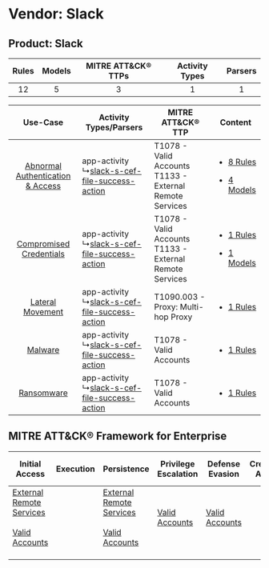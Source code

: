 Vendor: Slack
=============
Product: Slack
--------------
| Rules | Models | MITRE ATT&CK® TTPs | Activity Types | Parsers |
|:-----:|:------:|:------------------:|:--------------:|:-------:|
|  12   |   5    |         3          |       1        |    1    |

|    Use-Case    | Activity Types/Parsers    | MITRE ATT&CK® TTP    | Content    |
|:----:| ---- | ---- | ---- |
| [Abnormal Authentication & Access](../../../UseCases/uc_abnormal_authentication_&_access.md) |  app-activity<br> ↳[slack-s-cef-file-success-action](Ps/pC_slacksceffilesuccessaction.md)<br> | T1078 - Valid Accounts<br>T1133 - External Remote Services<br> | [<ul><li>8 Rules</li></ul><ul><li>4 Models</li></ul>](RM/r_m_slack_slack_Abnormal_Authentication_&_Access.md) |
|          [Compromised Credentials](../../../UseCases/uc_compromised_credentials.md)          |  app-activity<br> ↳[slack-s-cef-file-success-action](Ps/pC_slacksceffilesuccessaction.md)<br> | T1078 - Valid Accounts<br>T1133 - External Remote Services<br> | [<ul><li>1 Rules</li></ul><ul><li>1 Models</li></ul>](RM/r_m_slack_slack_Compromised_Credentials.md)          |
|    [Lateral Movement](../../../UseCases/uc_lateral_movement.md)    |  app-activity<br> ↳[slack-s-cef-file-success-action](Ps/pC_slacksceffilesuccessaction.md)<br> | T1090.003 - Proxy: Multi-hop Proxy<br>    | [<ul><li>1 Rules</li></ul>](RM/r_m_slack_slack_Lateral_Movement.md)    |
|    [Malware](../../../UseCases/uc_malware.md)    |  app-activity<br> ↳[slack-s-cef-file-success-action](Ps/pC_slacksceffilesuccessaction.md)<br> | T1078 - Valid Accounts<br>    | [<ul><li>1 Rules</li></ul>](RM/r_m_slack_slack_Malware.md)    |
|    [Ransomware](../../../UseCases/uc_ransomware.md)    |  app-activity<br> ↳[slack-s-cef-file-success-action](Ps/pC_slacksceffilesuccessaction.md)<br> | T1078 - Valid Accounts<br>    | [<ul><li>1 Rules</li></ul>](RM/r_m_slack_slack_Ransomware.md)    |

MITRE ATT&CK® Framework for Enterprise
--------------------------------------
| Initial Access                                                                                                                                   | Execution | Persistence                                                                                                                                      | Privilege Escalation                                                | Defense Evasion                                                     | Credential Access | Discovery | Lateral Movement | Collection | Command and Control                                                                                                                       | Exfiltration | Impact |
| ------------------------------------------------------------------------------------------------------------------------------------------------ | --------- | ------------------------------------------------------------------------------------------------------------------------------------------------ | ------------------------------------------------------------------- | ------------------------------------------------------------------- | ----------------- | --------- | ---------------- | ---------- | ----------------------------------------------------------------------------------------------------------------------------------------- | ------------ | ------ |
| [External Remote Services](https://attack.mitre.org/techniques/T1133)<br><br>[Valid Accounts](https://attack.mitre.org/techniques/T1078)<br><br> |           | [External Remote Services](https://attack.mitre.org/techniques/T1133)<br><br>[Valid Accounts](https://attack.mitre.org/techniques/T1078)<br><br> | [Valid Accounts](https://attack.mitre.org/techniques/T1078)<br><br> | [Valid Accounts](https://attack.mitre.org/techniques/T1078)<br><br> |                   |           |                  |            | [Proxy: Multi-hop Proxy](https://attack.mitre.org/techniques/T1090/003)<br><br>[Proxy](https://attack.mitre.org/techniques/T1090)<br><br> |              |        |